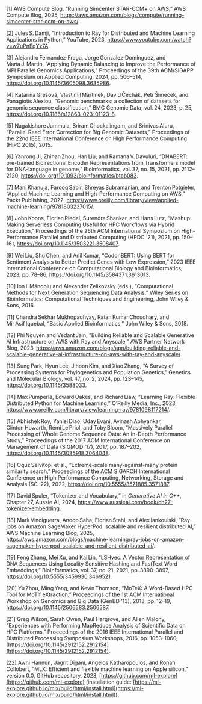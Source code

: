 [1] AWS Compute Blog, “Running Simcenter STAR-CCM+ on AWS,” AWS Compute Blog, 2025, https://aws.amazon.com/blogs/compute/running-simcenter-star-ccm-on-aws/.

[2] Jules S. Damji, “Introduction to Ray for Distributed and Machine Learning Applications in Python,” YouTube, 2023, https://www.youtube.com/watch?v=w7uPnEqYz7A.

[3] Alejandro Fernandez‑Fraga, Jorge Gonzalez‑Domínguez, and María J. Martin, “Applying Dynamic Balancing to Improve the Performance of MPI Parallel Genomics Applications,” Proceedings of the 39th ACM/SIGAPP Symposium on Applied Computing, 2024, pp. 506–514, https://doi.org/10.1145/3605098.3635986.

[4] Katarína Grešová, Vlastimil Martinek, David Čechák, Petr Šimeček, and Panagiotis Alexiou, “Genomic benchmarks: a collection of datasets for genomic sequence classification,” BMC Genomic Data, vol. 24, 2023, p. 25, https://doi.org/10.1186/s12863-023-01123-8.

[5] Nagakishore Jammula, Sriram Chockalingam, and Srinivas Aluru, “Parallel Read Error Correction for Big Genomic Datasets,” Proceedings of the 22nd IEEE International Conference on High Performance Computing (HiPC 2015), 2015.

[6] Yanrong Ji, Zhihan Zhou, Han Liu, and Ramana V. Davuluri, “DNABERT: pre-trained Bidirectional Encoder Representations from Transformers model for DNA-language in genome,” Bioinformatics, vol. 37, no. 15, 2021, pp. 2112–2120, https://doi.org/10.1093/bioinformatics/btab083.

[7] Mani Khanuja, Farooq Sabir, Shreyas Subramanian, and Trenton Potgieter, “Applied Machine Learning and High-Performance Computing on AWS,” Packt Publishing, 2022, https://www.oreilly.com/library/view/applied-machine-learning/9781803237015/.

[8] John Koons, Florian Riedel, Surendra Shankar, and Hans Lutz, “Mashup: Making Serverless Computing Useful for HPC Workflows via Hybrid Execution,” Proceedings of the 26th ACM International Symposium on High-Performance Parallel and Distributed Computing (HPDC ’21), 2021, pp. 150–161, https://doi.org/10.1145/3503221.3508407.

[9] Wei Liu, Shu Chen, and Anil Kumar, “CodonBERT: Using BERT for Sentiment Analysis to Better Predict Genes with Low Expression,” 2023 IEEE International Conference on Computational Biology and Bioinformatics, 2023, pp. 78–86, https://doi.org/10.1145/3584371.3613013.

[10] Ion I. Măndoiu and Alexander Zelikovsky (eds.), “Computational Methods for Next Generation Sequencing Data Analysis,” Wiley Series on Bioinformatics: Computational Techniques and Engineering, John Wiley & Sons, 2016.

[11] Chandra Sekhar Mukhopadhyay, Ratan Kumar Choudhary, and Mir Asif Iquebal, “Basic Applied Bioinformatics,” John Wiley & Sons, 2018.

[12] Phi Nguyen and Vedant Jain, “Building Reliable and Scalable Generative AI Infrastructure on AWS with Ray and Anyscale,” AWS Partner Network Blog, 2023, https://aws.amazon.com/blogs/apn/building-reliable-and-scalable-generative-ai-infrastructure-on-aws-with-ray-and-anyscale/.

[13] Sung Park, Hyun Lee, Jihoon Kim, and Xiao Zhang, “A Survey of Processing Systems for Phylogenetics and Population Genetics,” Genetics and Molecular Biology, vol. 47, no. 2, 2024, pp. 123–145, https://doi.org/10.1145/3588033.

[14] Max Pumperla, Edward Oakes, and Richard Liaw, “Learning Ray: Flexible Distributed Python for Machine Learning,” O’Reilly Media, Inc., 2023, https://www.oreilly.com/library/view/learning-ray/9781098117214/.

[15] Abhishek Roy, Yanlei Diao, Uday Evani, Avinash Abhyankar, Clinton Howarth, Rémi Le Priol, and Toby Bloom, “Massively Parallel Processing of Whole Genome Sequence Data: An In-Depth Performance Study,” Proceedings of the 2017 ACM International Conference on Management of Data (SIGMOD ’17), 2017, pp. 187–202, https://doi.org/10.1145/3035918.3064048.

[16] Oguz Selvitopi et al., “Extreme-scale many-against-many protein similarity search,” Proceedings of the ACM SIGARCH International Conference on High Performance Computing, Networking, Storage and Analysis (SC ’22), 2022, https://doi.org/10.5555/3571885.3571887.

[17] David Spuler, “Tokenizer and Vocabulary,” in *Generative AI in C++*, Chapter 27, Aussie AI, 2024, https://www.aussieai.com/book/ch27-tokenizer-embedding.

[18] Mark Vinciguerra, Anoop Saha, Florian Stahl, and Alex Iankoulski, “Ray jobs on Amazon SageMaker HyperPod: scalable and resilient distributed AI,” AWS Machine Learning Blog, 2025, https://aws.amazon.com/blogs/machine-learning/ray-jobs-on-amazon-sagemaker-hyperpod-scalable-and-resilient-distributed-ai/.

[19] Feng Zhang, Mei Xu, and Kai Lin, “LSHvec: A Vector Representation of DNA Sequences Using Locality Sensitive Hashing and FastText Word Embeddings,” Bioinformatics, vol. 37, no. 21, 2021, pp. 3890–3897, https://doi.org/10.5555/3459930.3469521.

[20] Yu Zhou, Ming Yang, and Kevin Thomson, “MoTeX: A Word-Based HPC Tool for MoTif eXtraction,” Proceedings of the 1st ACM International Workshop on Genomics and Big Data (GenBD ’13), 2013, pp. 12–19, https://doi.org/10.1145/2506583.2506587.

[21] Greg Wilson, Sarah Owen, Paul Hargrove, and Allen Malony, “Experiences with Performing MapReduce Analysis of Scientific Data on HPC Platforms,” Proceedings of the 2016 IEEE International Parallel and Distributed Processing Symposium Workshops, 2016, pp. 1053–1060, [https://doi.org/10.1145/2912152.2912154](https://doi.org/10.1145/2912152.2912154).

[22] Awni Hannun, Jagrit Digani, Angelos Katharopoulos, and Ronan Collobert, “MLX: Efficient and flexible machine learning on Apple silicon,” version 0.0, GitHub repository, 2023, [https://github.com/ml-explore](https://github.com/ml-explore) (installation guide: [https://ml-explore.github.io/mlx/build/html/install.html](https://ml-explore.github.io/mlx/build/html/install.html)).
